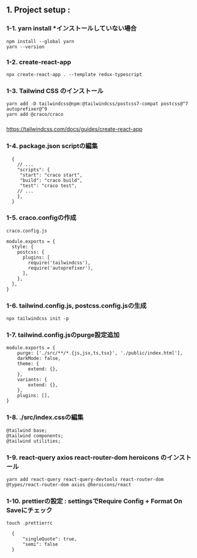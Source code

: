 ## 1. Project setup : 
### 1-1. yarn install *インストールしていない場合
    npm install --global yarn
    yarn --version
### 1-2.  create-react-app
    npx create-react-app . --template redux-typescript
### 1-3.  Tailwind CSS のインストール
    yarn add -D tailwindcss@npm:@tailwindcss/postcss7-compat postcss@^7 autoprefixer@^9
    yarn add @craco/craco
###
https://tailwindcss.com/docs/guides/create-react-app
### 1-4.  package.json scriptの編集
~~~
  {
    // ...
    "scripts": {
     "start": "craco start",
     "build": "craco build",
     "test": "craco test",
    // ...
    },
  }
~~~
### 1-5.  craco.configの作成
    craco.config.js
~~~
module.exports = {
  style: {
    postcss: {
      plugins: [
        require('tailwindcss'),
        require('autoprefixer'),
      ],
    },
  },
}
~~~
### 1-6. tailwind.config.js, postcss.config.jsの生成
    npx tailwindcss init -p
### 1-7. tailwind.config.jsのpurge設定追加
~~~
module.exports = {
    purge: ['./src/**/*.{js,jsx,ts,tsx}', './public/index.html'],
    darkMode: false,
    theme: {
        extend: {},
    },
    variants: {
        extend: {},
    },
    plugins: [],
}
~~~
### 1-8. ./src/index.cssの編集
~~~
@tailwind base;
@tailwind components;
@tailwind utilities;
~~~
### 1-9. react-query axios react-router-dom heroicons のインストール
    yarn add react-query react-query-devtools react-router-dom @types/react-router-dom axios @heroicons/react
### 1-10.  prettierの設定 : settingsでRequire Config + Format On Saveにチェック
    touch .prettierrc
~~~
  {
      "singleQuote": true,
      "semi": false
  }
~~~  